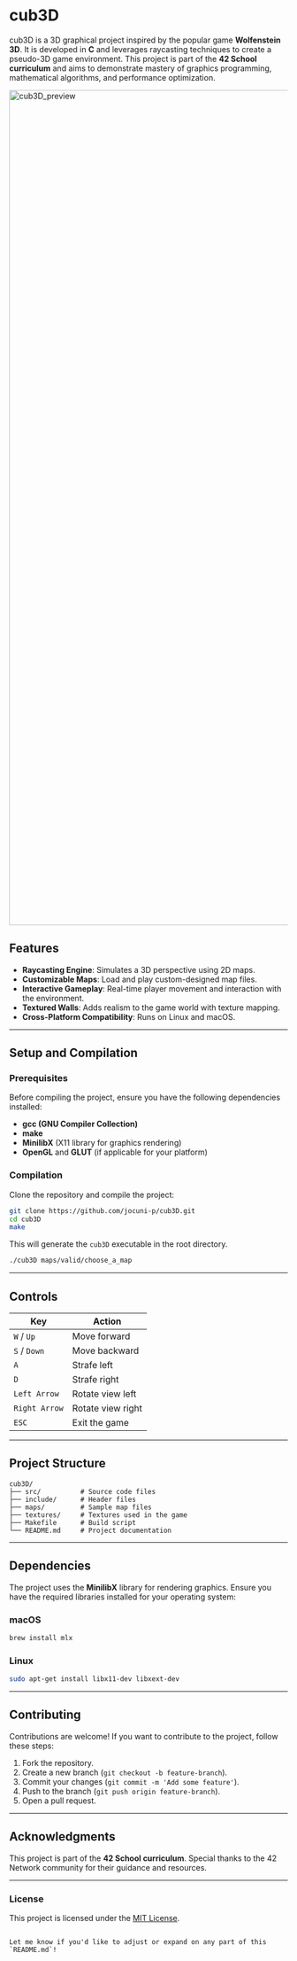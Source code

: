 # cub3D

cub3D is a 3D graphical project inspired by the popular game **Wolfenstein 3D**. It is developed in **C** and leverages raycasting techniques to create a pseudo-3D game environment. This project is part of the **42 School curriculum** and aims to demonstrate mastery of graphics programming, mathematical algorithms, and performance optimization.



<img width="1508" alt="cub3D_preview" src="https://github.com/user-attachments/assets/04107508-e348-4b8b-8743-e395ef571f15" />

## Features

- **Raycasting Engine**: Simulates a 3D perspective using 2D maps.
- **Customizable Maps**: Load and play custom-designed map files.
- **Interactive Gameplay**: Real-time player movement and interaction with the environment.
- **Textured Walls**: Adds realism to the game world with texture mapping.
- **Cross-Platform Compatibility**: Runs on Linux and macOS.

---

## Setup and Compilation

### Prerequisites

Before compiling the project, ensure you have the following dependencies installed:

- **gcc (GNU Compiler Collection)**
- **make**
- **MinilibX** (X11 library for graphics rendering)
- **OpenGL** and **GLUT** (if applicable for your platform)

### Compilation

Clone the repository and compile the project:

```bash
git clone https://github.com/jocuni-p/cub3D.git
cd cub3D
make
```

This will generate the `cub3D` executable in the root directory.
```bash
./cub3D maps/valid/choose_a_map
```

---

## Controls

| Key           | Action                    |
| ------------- | ------------------------- |
| `W` / `Up`    | Move forward              |
| `S` / `Down`  | Move backward             |
| `A`           | Strafe left               |
| `D`           | Strafe right              |
| `Left Arrow`  | Rotate view left          |
| `Right Arrow` | Rotate view right         |
| `ESC`         | Exit the game             |

---

## Project Structure

```plaintext
cub3D/
├── src/          # Source code files
├── include/      # Header files
├── maps/         # Sample map files
├── textures/     # Textures used in the game
├── Makefile      # Build script
└── README.md     # Project documentation
```

---

## Dependencies

The project uses the **MinilibX** library for rendering graphics. Ensure you have the required libraries installed for your operating system:

### macOS
```bash
brew install mlx
```

### Linux
```bash
sudo apt-get install libx11-dev libxext-dev
```

---

## Contributing

Contributions are welcome! If you want to contribute to the project, follow these steps:

1. Fork the repository.
2. Create a new branch (`git checkout -b feature-branch`).
3. Commit your changes (`git commit -m 'Add some feature'`).
4. Push to the branch (`git push origin feature-branch`).
5. Open a pull request.

---

## Acknowledgments

This project is part of the **42 School curriculum**. Special thanks to the 42 Network community for their guidance and resources.

---

### License

This project is licensed under the [MIT License](./LICENSE).
```

Let me know if you'd like to adjust or expand on any part of this `README.md`!
